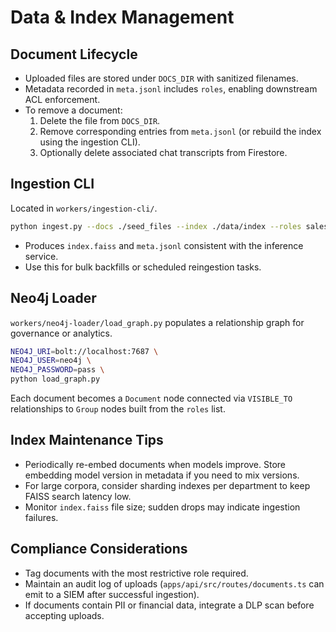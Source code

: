 # Data & Index Management

## Document Lifecycle

- Uploaded files are stored under `DOCS_DIR` with sanitized filenames.
- Metadata recorded in `meta.jsonl` includes `roles`, enabling downstream ACL enforcement.
- To remove a document:
  1. Delete the file from `DOCS_DIR`.
  2. Remove corresponding entries from `meta.jsonl` (or rebuild the index using the ingestion CLI).
  3. Optionally delete associated chat transcripts from Firestore.

## Ingestion CLI

Located in `workers/ingestion-cli/`.

```bash
python ingest.py --docs ./seed_files --index ./data/index --roles sales,engineering
```

- Produces `index.faiss` and `meta.jsonl` consistent with the inference service.
- Use this for bulk backfills or scheduled reingestion tasks.

## Neo4j Loader

`workers/neo4j-loader/load_graph.py` populates a relationship graph for governance or analytics.

```bash
NEO4J_URI=bolt://localhost:7687 \
NEO4J_USER=neo4j \
NEO4J_PASSWORD=pass \
python load_graph.py
```

Each document becomes a `Document` node connected via `VISIBLE_TO` relationships to `Group` nodes built from the `roles` list.

## Index Maintenance Tips

- Periodically re-embed documents when models improve. Store embedding model version in metadata if you need to mix versions.
- For large corpora, consider sharding indexes per department to keep FAISS search latency low.
- Monitor `index.faiss` file size; sudden drops may indicate ingestion failures.

## Compliance Considerations

- Tag documents with the most restrictive role required.
- Maintain an audit log of uploads (`apps/api/src/routes/documents.ts` can emit to a SIEM after successful ingestion).
- If documents contain PII or financial data, integrate a DLP scan before accepting uploads.
